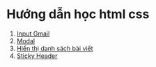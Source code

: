 # Hướng dẫn học html css
1. [Input Gmail](https://unitopvn.github.io/htmlcss/tutorial/input-gmail/?target=_blank)
2. [Modal](https://unitopvn.github.io/htmlcss/tutorial/modal/)
3. [Hiển thị danh sách bài viết](https://unitopvn.github.io/htmlcss/tutorial/show-list-post/)
4. [Sticky Header](https://unitopvn.github.io/htmlcss/tutorial/sticky-header/)